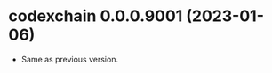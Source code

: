 <!-- NEWS.md is maintained by https://cynkra.github.io/fledge, do not edit -->

# codexchain 0.0.0.9001 (2023-01-06)

- Same as previous version.


